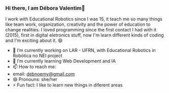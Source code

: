 ### Hi there, I am Débora Valentim👋

I work with Educational Robotics since I was 15, it teach me so many things like team work, organization, creativity and the power of education to change realities. 
I loved programming since the first contact I had with it (2015), first in digital eletronics stuff, now I'm learn different kinds of coding and I'm exciting about it. 😄

- 🔭 I’m currently working on LAR - UFRN, with Educational Robotics in Robótica no NEI project
- 🌱 I’m currently learning Web Development and IA
- 📫 How to reach me: 
- email: debnoemy@gmail.com
- 😄 Pronouns: she/her
- ⚡ Fun fact: I like to learn new things in diferent areas
